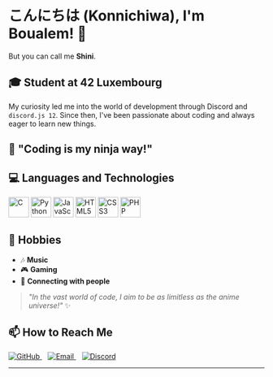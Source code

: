 # こんにちは (Konnichiwa), I'm Boualem! 👋

But you can call me **Shini**.

## 🎓 Student at 42 Luxembourg

My curiosity led me into the world of development through Discord and `discord.js 12`. Since then, I've been passionate about coding and always eager to learn new things.

## 🥷 "Coding is my ninja way!"

## 💻 Languages and Technologies

<p align="left">
  <img src="https://cdn.jsdelivr.net/gh/devicons/devicon/icons/c/c-original.svg" alt="C" width="40" height="40"/>
  <img src="https://cdn.jsdelivr.net/gh/devicons/devicon/icons/python/python-original.svg" alt="Python" width="40" height="40"/>
  <img src="https://cdn.jsdelivr.net/gh/devicons/devicon/icons/javascript/javascript-original.svg" alt="JavaScript" width="40" height="40"/>
  <img src="https://cdn.jsdelivr.net/gh/devicons/devicon/icons/html5/html5-original.svg" alt="HTML5" width="40" height="40"/>
  <img src="https://cdn.jsdelivr.net/gh/devicons/devicon/icons/css3/css3-original.svg" alt="CSS3" width="40" height="40"/>
  <img src="https://cdn.jsdelivr.net/gh/devicons/devicon/icons/php/php-original.svg" alt="PHP" width="40" height="40"/>
</p>

## 🎵 Hobbies

- 🎶 **Music**
- 🎮 **Gaming**
- 💬 **Connecting with people**

> _"In the vast world of code, I aim to be as limitless as the anime universe!"_ ✨

## 📫 How to Reach Me

<p align="left">
  <a href="https://github.com/MadaniBoualem" target="_blank">
    <img src="https://img.shields.io/badge/GitHub-%23181717.svg?&style=for-the-badge&logo=github&logoColor=white" alt="GitHub"/>
  </a>
  &nbsp;&nbsp;
  <a href="mailto:contact@madaniboualem.com">
    <img src="https://img.shields.io/badge/Email-D14836?style=for-the-badge&logo=gmail&logoColor=white" alt="Email"/>
  </a>
  &nbsp;&nbsp;
  <a href="https://discord.com/users/1046558861701677126" target="_blank">
    <img src="https://img.shields.io/badge/Discord-7289DA?style=for-the-badge&logo=discord&logoColor=white" alt="Discord"/>
  </a>
</p>

---

